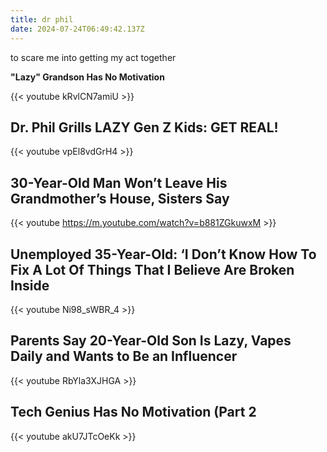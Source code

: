 ```yaml
---
title: dr phil
date: 2024-07-24T06:49:42.137Z
---
```

to scare me into getting my act together



**"Lazy" Grandson Has No Motivation**

{{< youtube kRvlCN7amiU >}}

## Dr. Phil Grills LAZY Gen Z Kids: GET REAL! 

{{< youtube vpEl8vdGrH4 >}}

## 30-Year-Old Man Won’t Leave His Grandmother’s House, Sisters Say

{{< youtube https://m.youtube.com/watch?v=b881ZGkuwxM >}}

## Unemployed 35-Year-Old: ‘I Don’t Know How To Fix A Lot Of Things That I Believe Are Broken Inside

{{< youtube Ni98_sWBR_4 >}}

## Parents Say 20-Year-Old Son Is Lazy, Vapes Daily and Wants to Be an Influencer

{{< youtube RbYla3XJHGA >}}

## Tech Genius Has No Motivation (Part 2

{{< youtube akU7JTcOeKk >}}